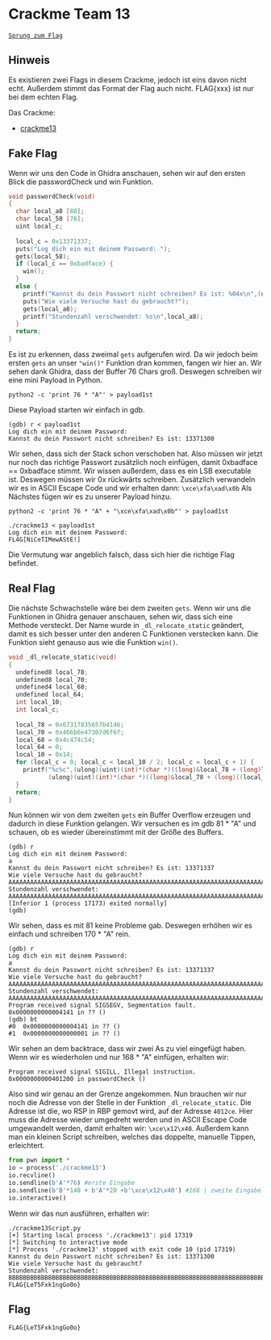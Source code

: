 # Crackme Team 13
[`Sprung zum Flag`](https://gitty.informatik.hs-mannheim.de/ree-lecture/team-13/src/branch/main/Assignment_31#user-content-flag)

## Hinweis

Es existieren zwei Flags in diesem Crackme, jedoch ist eins davon nicht echt. Außerdem stimmt das Format der Flag auch nicht. FLAG{xxx} ist nur bei dem echten Flag.

Das Crackme:
-   [crackme13](https://gitty.informatik.hs-mannheim.de/ree-lecture/team-13/src/branch/main/Assignment_31/crackme13)

## Fake Flag
Wenn wir uns den Code in Ghidra anschauen, sehen wir auf den ersten Blick die passwordCheck und win Funktion.

```c
void passwordCheck(void)
{
  char local_a8 [80];
  char local_58 [76];
  uint local_c;
 
  local_c = 0x13371337;
  puts("Log dich ein mit deinem Password: ");
  gets(local_58);
  if (local_c == 0xbadface) {
    win();
  }
  else {
    printf("Kannst du dein Passwort nicht schreiben? Es ist: %04x\n",(ulong)local_c);
    puts("Wie viele Versuche hast du gebraucht?");
    gets(local_a8);
    printf("Stundenzahl verschwendet: %s\n",local_a8);
  }
  return;
}
```
Es ist zu erkennen, dass zweimal `gets` aufgerufen wird. Da wir jedoch beim ersten `gets` an unser `"win()"` Funktion dran kommen, fangen wir hier an. Wir sehen dank Ghidra, dass der Buffer 76 Chars groß. Deswegen schreiben wir eine mini Payload in Python.
```console
python2 -c 'print 76 * "A"' > payload1st
```
Diese Payload starten wir einfach in gdb.
```console
(gdb) r < payload1st
Log dich ein mit deinem Password: 
Kannst du dein Passwort nicht schreiben? Es ist: 13371300
```
Wir sehen, dass sich der Stack schon verschoben hat. Also müssen wir jetzt nur noch das richtige Passwort zusätzlich noch einfügen, damit 0xbadface == 0xbadface stimmt. Wir wissen außerdem, dass es ein LSB executable ist. Deswegen müssen wir 0x rückwärts schreiben. Zusätzlich verwandeln wir es in ASCII Escape Code und wir erhalten dann: `\xce\xfa\xad\x0b`
Als Nächstes fügen wir es zu unserer Payload hinzu.
```console
python2 -c 'print 76 * "A" + "\xce\xfa\xad\x0b"' > payload1st
```
```console
./crackme13 < payload1st
Log dich ein mit deinem Password: 
FL4G[NiCeTIMewAStE!]
```
Die Vermutung war angeblich falsch, dass sich hier die richtige Flag befindet.
## Real Flag
Die nächste Schwachstelle wäre bei dem zweiten `gets`. Wenn wir uns die Funktionen in Ghidra genauer anschauen, sehen wir, dass sich eine Methode versteckt. Der Name wurde in `_dl_relocate_static` geändert, damit es sich besser unter den anderen C Funktionen verstecken kann. Die Funktion sieht genauso aus wie die Funktion `win()`.
```c
void _dl_relocate_static(void)
{
  undefined8 local_78;
  undefined8 local_70;
  undefined4 local_68;
  undefined local_64;
  int local_10;
  int local_c;
  
  local_78 = 0x67317835657b4146;
  local_70 = 0x466b6e47307d6f6f;
  local_68 = 0x4c474c54;
  local_64 = 0;
  local_10 = 0x14;
  for (local_c = 0; local_c < local_10 / 2; local_c = local_c + 1) {
    printf("%c%c",(ulong)(uint)(int)*(char *)((long)&local_78 + (long)local_c),
           (ulong)(uint)(int)*(char *)((long)&local_78 + (long)((local_10 - local_c) + -1)));
  }
  return;
}
```
Nun können wir von dem zweiten `gets` ein Buffer Overflow erzeugen und dadurch in diese Funktion gelangen. 
Wir versuchen es im gdb 81 * "A" und schauen, ob es wieder übereinstimmt mit der Größe des Buffers.
```console
(gdb) r
Log dich ein mit deinem Password: 
a
Kannst du dein Passwort nicht schreiben? Es ist: 13371337
Wie viele Versuche hast du gebraucht?
AAAAAAAAAAAAAAAAAAAAAAAAAAAAAAAAAAAAAAAAAAAAAAAAAAAAAAAAAAAAAAAAAAAAAAAAAAAAAAAAA
Stundenzahl verschwendet: AAAAAAAAAAAAAAAAAAAAAAAAAAAAAAAAAAAAAAAAAAAAAAAAAAAAAAAAAAAAAAAAAAAAAAAAAAAAAAAAA
[Inferior 1 (process 17173) exited normally]
(gdb) 
```
Wir sehen, dass es mit 81 keine Probleme gab. Deswegen erhöhen wir es einfach und schreiben 170 * "A" rein.
```console
(gdb) r
Log dich ein mit deinem Password: 
a
Kannst du dein Passwort nicht schreiben? Es ist: 13371337
Wie viele Versuche hast du gebraucht?
AAAAAAAAAAAAAAAAAAAAAAAAAAAAAAAAAAAAAAAAAAAAAAAAAAAAAAAAAAAAAAAAAAAAAAAAAAAAAAAAAAAAAAAAAAAAAAAAAAAAAAAAAAAAAAAAAAAAAAAAAAAAAAAAAAAAAAAAAAAAAAAAAAAAAAAAAAAAAAAAAAAAAAAAAA
Stundenzahl verschwendet: AAAAAAAAAAAAAAAAAAAAAAAAAAAAAAAAAAAAAAAAAAAAAAAAAAAAAAAAAAAAAAAAAAAAAAAAAAAAAAAAAAAAAAAAAAAAAAAAAAAAAAAAAAAAAAAAAAAAAAAAAAAAAAAAAAAAAAAAAAAAAAAAAAAAAAAAAAAAAAAAAAAAAAAAAA
Program received signal SIGSEGV, Segmentation fault.
0x0000000000004141 in ?? ()
(gdb) bt
#0  0x0000000000004141 in ?? ()
#1  0x0000000000000001 in ?? ()
```
Wir sehen an dem backtrace, dass wir zwei As zu viel eingefügt haben. Wenn wir es wiederholen und nur 168 * "A" einfügen, erhalten wir:
```console
Program received signal SIGILL, Illegal instruction.
0x0000000000401200 in passwordCheck ()
```
Also sind wir genau an der Grenze angekommen. Nun brauchen wir nur noch die Adresse von der Stelle in der Funktion `_dl_relocate_static`. Die Adresse ist die, wo RSP in RBP gemovt wird, auf der Adresse `4012ce`. Hier muss die Adresse wieder umgedreht werden und in ASCII Escape Code umgewandelt werden, damit erhalten wir: `\xce\x12\x40`. Außerdem kann man ein kleinen Script schreiben, welches das doppelte, manuelle Tippen, erleichtert.

```python
from pwn import *
io = process('./crackme13')
io.recvline()
io.sendline(b'A'*76) #erste Eingabe
io.sendline(b'B'*148 + b'A'*20 +b'\xce\x12\x40') #168 | zweite Eingabe
io.interactive()
```
Wenn wir das nun ausführen, erhalten wir: 
```console
./crackme13Script.py
[+] Starting local process './crackme13': pid 17319
[*] Switching to interactive mode
[*] Process './crackme13' stopped with exit code 10 (pid 17319)
Kannst du dein Passwort nicht schreiben? Es ist: 13371300
Wie viele Versuche hast du gebraucht?
Stundenzahl verschwendet: BBBBBBBBBBBBBBBBBBBBBBBBBBBBBBBBBBBBBBBBBBBBBBBBBBBBBBBBBBBBBBBBBBBBBBBBBBBBBBBBBBBBBBBBBBBBBBBBBBBBBBBBBBBBBBBBBBBBBBBBBBBBBBBBBBBBBBBBBBBBBBBBBBBBAAAAAAAAAAAAAAAAAAAA\xce@
FLAG{LeT5Fxk1ngGo0o}
```
## Flag
`FLAG{LeT5Fxk1ngGo0o}`